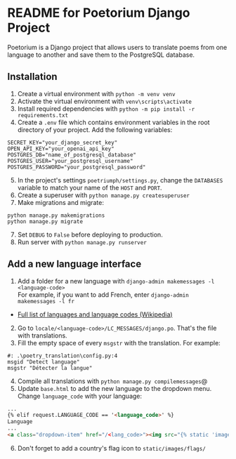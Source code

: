 # README for Poetorium Django Project
Poetorium is a Django project that allows users to translate poems from one language to another and save them to the PostgreSQL database.
## Installation
1. Create a virtual environment with `python -m venv venv`
1. Activate the virtual environment with `venv\scripts\activate`
1. Install required dependencies with `python -m pip install -r requirements.txt`
1. Create a `.env` file which contains environment variables in the root directory of your project. Add the following variables:
```
SECRET_KEY="your_django_secret_key"
OPEN_API_KEY="your_openai_api_key"
POSTGRES_DB="name_of_postgresql_database"
POSTGRES_USER="your_postgresql_username"
POSTGRES_PASSWORD="your_postgresql_password"
```
5. In the project's settings `poetriumph/settings.py`, change the `DATABASES` variable to match your name of the `HOST` and `PORT`.
1. Create a superuser with `python manage.py createsuperuser`
1. Make migrations and migrate:
```
python manage.py makemigrations
python manage.py migrate
```
7. Set `DEBUG` to `False` before deploying to production.
8. Run server with `python manage.py runserver`
## Add a new language interface
1. Add a folder for a new language with `django-admin makemessages -l <language-code>`
<br>For example, if you want to add French, enter `django-admin makemessages -l fr`
* [Full list of languages and language codes (Wikipedia)](https://en.wikipedia.org/wiki/List_of_ISO_639-1_codes)
2. Go to `locale/<language-code>/LC_MESSAGES/django.po`. That's the file with translations.
1. Fill the empty space of every `msgstr` with the translation. For example:
```
#: .\poetry_translation\config.py:4
msgid "Detect language"
msgstr "Détecter la langue"
```
4. Compile all translations with `python manage.py compilemessages`@
1. Update `base.html` to add the new language to the dropdown menu. Change `language_code` with your language:
```html
...
{% elif request.LANGUAGE_CODE == '<language_code>' %}
Language
...
<a class="dropdown-item" href="/<lang_code>"><img src="{% static 'images/flags/<country>.png' %}" alt="flag_<country>"> {% trans "<Language>" %}</a>
```
6. Don't forget to add a country's flag icon to `static/images/flags/`